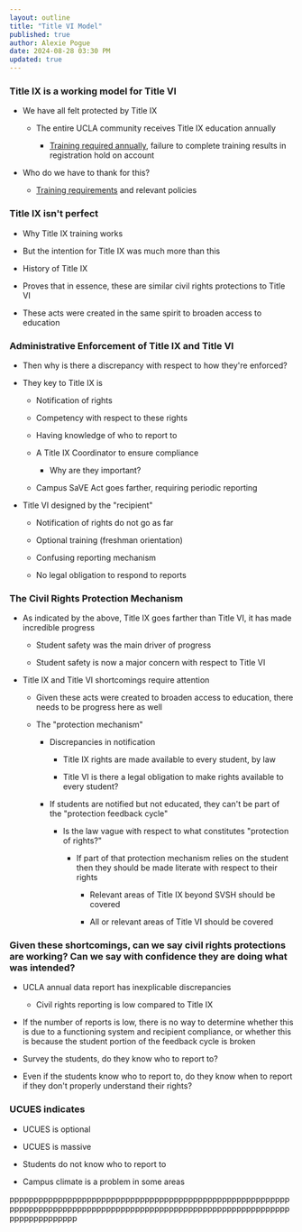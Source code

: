 ```yaml
---
layout: outline
title: "Title VI Model"
published: true
author: Alexie Pogue
date: 2024-08-28 03:30 PM
updated: true
---
```




###  Title IX is a working model for Title VI 

- We have all felt protected by Title IX

	- The entire UCLA community receives Title IX education annually 

		- [Training required annually](https://sexualharassment.ucla.edu/education-training/undergraduate-students), failure to complete training results in registration hold on account 

- Who do we have to thank for this? 

	- [Training requirements](https://equity.ucla.edu/education/mandatory-trainings/t9-sexual-violence-sexual-harassment-training/#student) and relevant policies 




### Title IX isn't perfect

- Why Title IX training works 

- But the intention for Title IX was much more than this 

- History of Title IX 

- Proves that in essence, these are similar civil rights protections to Title VI

- These acts were created in the same spirit to broaden access to education 

### Administrative Enforcement of Title IX and Title VI

- Then why is there a discrepancy with respect to how they're enforced? 

- They key to Title IX is

	- Notification of rights

	- Competency with respect to these rights 

	- Having knowledge of who to report to 

	- A Title IX Coordinator to ensure compliance 

		- Why are they important? 

	- Campus SaVE Act goes farther, requiring periodic reporting

- Title VI designed by the "recipient" 

	- Notification of rights do not go as far

	- Optional training (freshman orientation)

	- Confusing reporting mechanism

	- No legal obligation to respond to reports 

### The Civil Rights Protection Mechanism 

- As indicated by the above, Title IX goes farther than Title VI, it has made incredible progress

	- Student safety was the main driver of progress 

	- Student safety is now a major concern with respect to Title VI

- Title IX and Title VI shortcomings require attention 

	- Given these acts were created to broaden access to education, there needs to be progress here as well

	- The "protection mechanism"

		- Discrepancies in notification 

			- Title IX rights are made available to every student, by law

			- Title VI is there a legal obligation to make rights available to every student? 

		- If students are notified but not educated, they can't be part of the "protection feedback cycle"

			- Is the law vague with respect to what constitutes "protection of rights?"

				- If part of that protection mechanism relies on the student then they should be made literate with respect to their rights

					- Relevant areas of Title IX beyond SVSH should be covered

					- All or relevant areas of Title VI should be covered

### Given these shortcomings, can we say civil rights protections are working? Can we say with confidence they are doing what was intended? 
 
- UCLA annual data report has inexplicable discrepancies 

	- Civil rights reporting is low compared to Title IX 

- If the number of reports is low, there is no way to determine whether this is due to a functioning system and recipient compliance, or whether this is because the student portion of the feedback cycle is broken 

- Survey the students, do they know who to report to?

- Even if the students know who to report to, do they know when to report if they don't properly understand their rights? 

### UCUES indicates 

- UCUES is optional 

- UCUES is massive 

- Students do not know who to report to 

- Campus climate is a problem in some areas 






pppppppppppppppppppppppppppppppppppppppppppppppppppppppppppppppppppppppppppppppppppppppppppppppppppppppppppppppppppppppppppppppppp